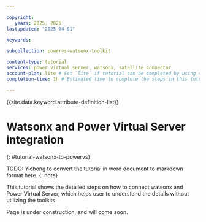 ```yaml
---

copyright:
   years: 2025, 2025
lastupdated: "2025-04-01"

keywords:

subcollection: powervs-watsonx-toolkit

content-type: tutorial
services: power virtual server, watsonx, satellite connector
account-plan: lite # Set `lite` if tutorial can be completed by using only Lite plan services; Set `paid` if the tutorial requires a pay-go or subscription versions of plans for the service
completion-time: 1h # Estimated time to complete the steps in this tutorial. Minute values are supported up to 90 minutes. Whole hours are also supported; for example: 2h

---
```


{{site.data.keyword.attribute-definition-list}}

# Watsonx and Power Virtual Server integration
{: #tutorial-watsonx-to-powervs}


TODO: Yichong to convert the tutorial in word document to markdown format here.
{: note}

This tutorial shows the detailed steps on how to connect watsonx and Power Virtual Server, which helps user to understand the details without utilizing the toolkits.

Page is under construction, and will come soon.
